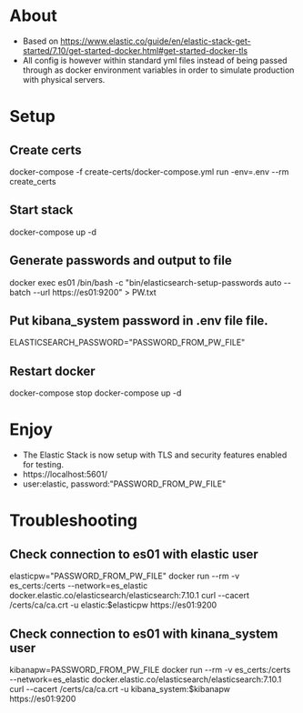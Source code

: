 # About
- Based on https://www.elastic.co/guide/en/elastic-stack-get-started/7.10/get-started-docker.html#get-started-docker-tls
- All config is however within standard yml files instead of being passed through as docker environment variables in order to simulate production with physical servers.
# Setup
## Create certs
docker-compose -f create-certs/docker-compose.yml run -env=.env --rm create_certs
## Start stack
docker-compose up -d
## Generate passwords and output to file
docker exec es01 /bin/bash -c "bin/elasticsearch-setup-passwords auto --batch --url https://es01:9200" > PW.txt
## Put kibana_system password in .env file file.
ELASTICSEARCH_PASSWORD="PASSWORD_FROM_PW_FILE"
## Restart docker
docker-compose stop
docker-compose up -d
# Enjoy
- The Elastic Stack is now setup with TLS and security features enabled for testing.
- https://localhost:5601/
- user:elastic, password:"PASSWORD_FROM_PW_FILE"
# Troubleshooting
## Check connection to es01 with elastic user
elasticpw="PASSWORD_FROM_PW_FILE"
docker run --rm -v es_certs:/certs --network=es_elastic docker.elastic.co/elasticsearch/elasticsearch:7.10.1 curl --cacert /certs/ca/ca.crt -u elastic:$elasticpw https://es01:9200
## Check connection to es01 with kinana_system user
kibanapw=PASSWORD_FROM_PW_FILE
docker run --rm -v es_certs:/certs --network=es_elastic docker.elastic.co/elasticsearch/elasticsearch:7.10.1 curl --cacert /certs/ca/ca.crt -u kibana_system:$kibanapw https://es01:9200
